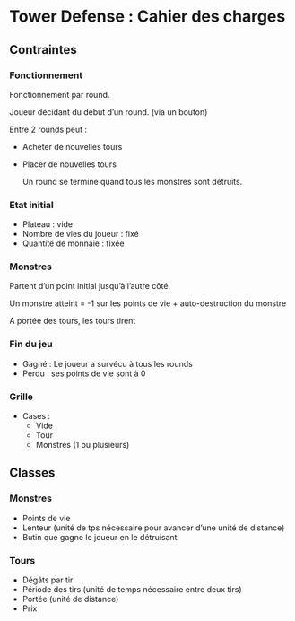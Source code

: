 # Tower Defense : Cahier des charges

## Contraintes

### Fonctionnement

Fonctionnement par round.

Joueur décidant du début d’un round. (via un bouton)

Entre 2 rounds peut :

* Acheter de nouvelles tours

* Placer de nouvelles tours

  Un round se termine quand tous les monstres sont détruits.

### Etat initial

* Plateau : vide
* Nombre de vies du joueur : fixé
* Quantité de monnaie : fixée

### Monstres

Partent d’un point initial jusqu’à l’autre côté.

Un monstre atteint = -1 sur les points de vie + auto-destruction du monstre

A portée des tours, les tours tirent

### Fin du jeu

* Gagné : Le joueur a survécu à tous les rounds
* Perdu : ses points de vie sont à 0

### Grille

* Cases :
  * Vide
  * Tour
  * Monstres (1 ou plusieurs)

## Classes

### Monstres

* Points de vie
* Lenteur (unité de tps nécessaire pour avancer d’une unité de distance)
* Butin que gagne le joueur en le détruisant

### Tours

* Dégâts par tir
* Période des tirs (unité de temps nécessaire entre deux tirs)
* Portée (unité de distance)
* Prix